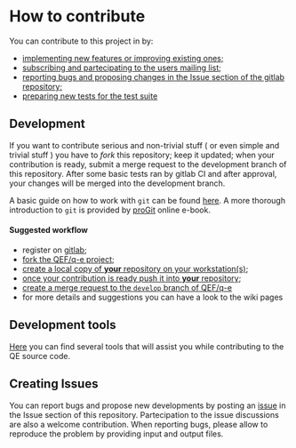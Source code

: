 # How to contribute
You can contribute to this project in by:

* [implementing new features or improving existing ones;](#development)
* [subscribing and partecipating to the users mailing list;](https://lists.quantum-espresso.org/mailman/listinfo/users)
* [reporting bugs and proposing changes in the Issue section of the gitlab repository;](https://gitlab.com/QEF/q-e/blob/develop/CONTRIBUTING.md#creating-issues)
* [preparing new tests for the test suite](https://gitlab.com/QEF/q-e/wikis/Quantum-Espresso-test-suite)

## Development
If you want to contribute serious and non-trivial stuff ( or even simple and trivial  stuff ) you have  to *fork* this repository; keep it updated;
when your contribution is ready,  submit a merge request to the development branch  of this repository.
After some basic tests ran by gitlab CI and after approval, your changes will be merged into the development branch.

A basic guide on how to work with `git` can be found [here](https://docs.gitlab.com/ce/gitlab-basics/README.html). A  more thorough introduction to `git` is provided by [proGit](https://git-scm.com/book/en/v2) online e-book.



#### Suggested workflow

   - register on [gitlab](https://gitlab.com/users/sign_in);
   - [fork the QEF/q-e project](https://docs.gitlab.com/ce/gitlab-basics/fork-project.html);
   - [create a local copy of __your__ repository on your workstation(s)](https://docs.gitlab.com/ce/gitlab-basics/command-line-commands.html#clone-your-project);
   - [once your contribution is ready push it into __your__ repository](https://docs.gitlab.com/ce/gitlab-basics/start-using-git.html#send-changes-to-gitlab-com);
   - [create a  merge request to the `develop` branch of QEF/q-e](https://docs.gitlab.com/ce/gitlab-basics/add-merge-request.html#how-to-create-a-merge-request)
   - for more details and suggestions you can have a look to the wiki pages 


## Development tools
[Here](dev-tools/) you can find several tools that will assist you while contributing to the QE source code.

## Creating  Issues

You can report bugs and propose new developments by posting an [issue]( https://gitlab.com/QEF/q-e/issues) in the Issue section of this repository.
Partecipation to the issue discussions are also a welcome contribution.
When reporting bugs, please allow to reproduce the problem by providing input and output files.
